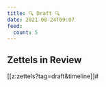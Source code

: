 ```yaml
---
title: 🔍 Draft 🔍
date: 2021-08-24T09:07
feed:
  count: 5
---
```



## Zettels in Review

[[z:zettels?tag=draft&timeline]]#

